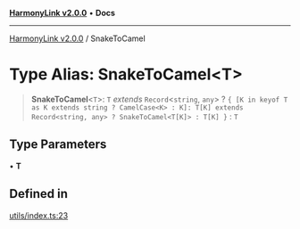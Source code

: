 [**HarmonyLink v2.0.0**](../README.md) • **Docs**

***

[HarmonyLink v2.0.0](../globals.md) / SnakeToCamel

# Type Alias: SnakeToCamel\<T\>

> **SnakeToCamel**\<`T`\>: `T` *extends* `Record`\<`string`, `any`\> ? `{ [K in keyof T as K extends string ? CamelCase<K> : K]: T[K] extends Record<string, any> ? SnakeToCamel<T[K]> : T[K] }` : `T`

## Type Parameters

• **T**

## Defined in

[utils/index.ts:23](https://github.com/Joniii11/HarmonyLink/blob/master/src/utils/index.ts#L23)
